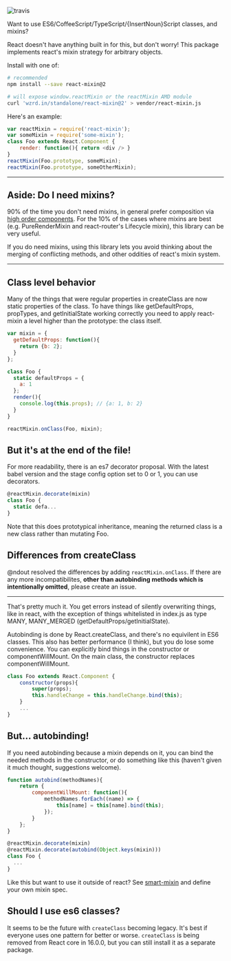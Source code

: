 ![travis](https://travis-ci.org/brigand/react-mixin.svg)

Want to use ES6/CoffeeScript/TypeScript/{InsertNoun}Script classes, and mixins?

React doesn't have anything built in for this, but don't worry!  This package implements
react's mixin strategy for arbitrary objects.

Install with one of:

```sh
# recommended
npm install --save react-mixin@2

# will expose window.reactMixin or the reactMixin AMD module
curl 'wzrd.in/standalone/react-mixin@2' > vendor/react-mixin.js
```


Here's an example:

```js
var reactMixin = require('react-mixin');
var someMixin = require('some-mixin');
class Foo extends React.Component {
    render: function(){ return <div /> }    
}
reactMixin(Foo.prototype, someMixin);
reactMixin(Foo.prototype, someOtherMixin);
```

---

## Aside: Do I need mixins?

90% of the time you don't need mixins, in general prefer composition via [high order components][hoc-article]. For the 10% of the cases where mixins are best (e.g. PureRenderMixin and react-router's Lifecycle mixin), this library can be very useful.

If you do need mixins, using this library lets you avoid thinking about the merging of conflicting methods, and other oddities of react's mixin system.

[hoc-article]: https://facebook.github.io/react/blog/2016/07/13/mixins-considered-harmful.html

---


## Class level behavior

Many of the things that were regular properties in createClass are now static properties of the class.  To have things like getDefaultProps, propTypes, and getInitialState working correctly you need to apply react-mixin a level higher than the prototype: the class itself.

```js
var mixin = {
  getDefaultProps: function(){
    return {b: 2};
  }
};

class Foo {
  static defaultProps = {
    a: 1
  };
  render(){
    console.log(this.props); // {a: 1, b: 2}
  }
}

reactMixin.onClass(Foo, mixin);
```

## But it's at the end of the file!

For more readability, there is an es7 decorator proposal.  With the latest babel version and the stage config option set to 0 or 1, you can use decorators.

```js
@reactMixin.decorate(mixin)
class Foo {
  static defa...
}
```

Note that this does prototypical inheritance, meaning the returned class is a new class rather than mutating Foo.

## Differences from createClass

@ndout resolved the differences by adding `reactMixin.onClass`.  If there are any more incompatibilites, **other than autobinding methods which is intentionally omitted**, please create an issue.

---

That's pretty much it.  You get errors instead of silently overwriting things, like in react,
with the exception of things whitelisted in index.js as type MANY, MANY_MERGED (getDefaultProps/getInitialState).

Autobinding is done by React.createClass, and there's no equivilent in ES6 classes.  This also has better performance (I think), but you do lose some convenience.  You can explicitly bind things in the constructor or componentWillMount.  On the main class, the constructor replaces componentWillMount.

```js
class Foo extends React.Component {
    constructor(props){
        super(props);
        this.handleChange = this.handleChange.bind(this);
    }
    ...
}
```

## But... autobinding!

If you need autobinding because a mixin depends on it, you can bind the needed methods in the constructor, or do something like this (haven't given it much thought, suggestions welcome).

```js
function autobind(methodNames){
    return {
        componentWillMount: function(){
            methodNames.forEach((name) => {
                this[name] = this[name].bind(this);
            });
        }
    };
}

@reactMixin.decorate(mixin)
@reactMixin.decorate(autobind(Object.keys(mixin)))
class Foo {
  ...
}
```

Like this but want to use it outside of react?  See [smart-mixin][1] and define your own mixin spec.

## Should I use es6 classes?

It seems to be the future with `createClass` becoming legacy. It's best if everyone uses one pattern for better or worse. `createClass` is being removed from React core in 16.0.0, but you can still install it as a separate package.

[1]: https://github.com/brigand/smart-mixin

